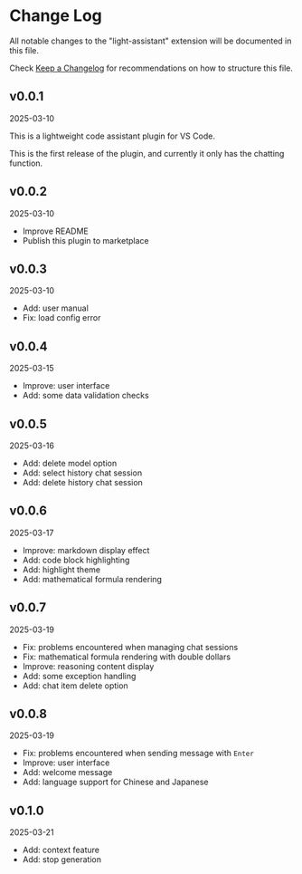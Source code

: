 # Change Log

All notable changes to the "light-assistant" extension will be documented in this file.

Check [Keep a Changelog](http://keepachangelog.com/) for recommendations on how to structure this file.

## v0.0.1

2025-03-10

This is a lightweight code assistant plugin for VS Code.

This is the first release of the plugin, and currently it only has the chatting function.

## v0.0.2

2025-03-10

- Improve README
- Publish this plugin to marketplace

## v0.0.3

2025-03-10

- Add: user manual
- Fix: load config error

## v0.0.4

2025-03-15

- Improve: user interface
- Add: some data validation checks

## v0.0.5

2025-03-16

- Add: delete model option
- Add: select history chat session
- Add: delete history chat session

## v0.0.6

2025-03-17

- Improve: markdown display effect
- Add: code block highlighting
- Add: highlight theme
- Add: mathematical formula rendering

## v0.0.7

2025-03-19

- Fix: problems encountered when managing chat sessions
- Fix: mathematical formula rendering with double dollars
- Improve: reasoning content display
- Add: some exception handling
- Add: chat item delete option

## v0.0.8

2025-03-19

- Fix: problems encountered when sending message with `Enter`
- Improve: user interface
- Add: welcome message
- Add: language support for Chinese and Japanese

## v0.1.0

2025-03-21

- Add: context feature
- Add: stop generation
